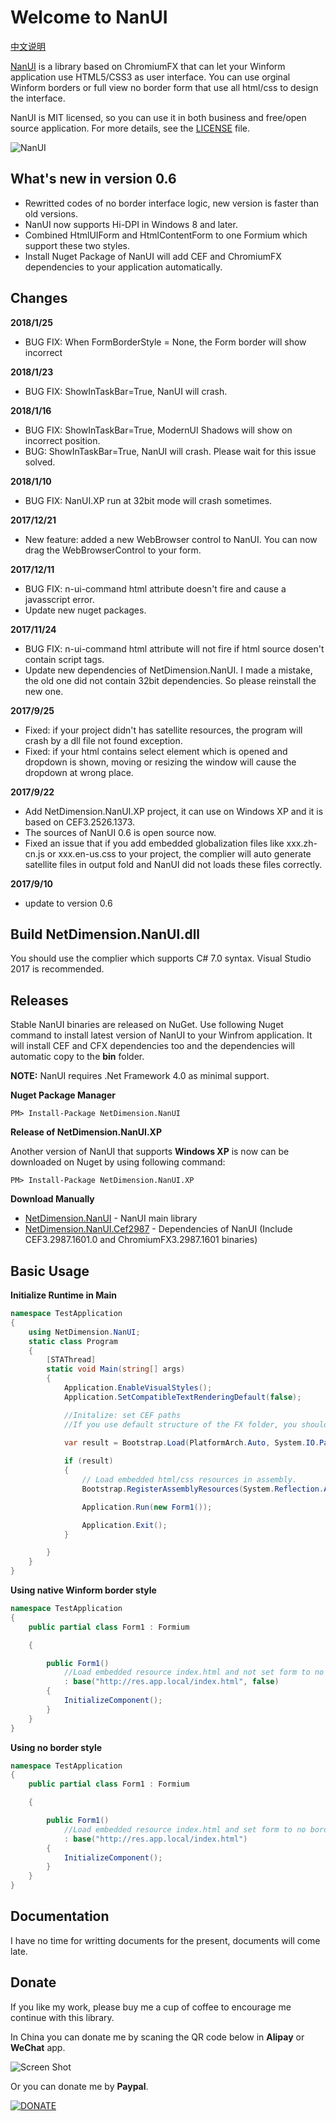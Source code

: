 # Welcome to NanUI

[中文说明](https://github.com/NetDimension/NanUI/wiki/%E4%B8%AD%E6%96%87%E8%AF%B4%E6%98%8E)

[NanUI](http://netdimension.github.io/NanUI/) is a library based on ChromiumFX that can let your Winform application use HTML5/CSS3 as user interface. You can use orginal Winform borders or full view no border form that use all html/css to design the interface.

NanUI is MIT licensed, so you can use it in both business and free/open source application. For more details, see the [LICENSE](https://github.com/NetDimension/NanUI/blob/master/LICENSE) file.

![NanUI](http://img.blog.csdn.net/20171226150643379)


## What's new in version 0.6

- Rewritted codes of no border interface logic, new version is faster than old versions.
- NanUI now supports Hi-DPI in Windows 8 and later.
- Combined HtmlUIForm and HtmlContentForm to one Formium which support these two styles.
- Install Nuget Package of NanUI will add CEF and ChromiumFX dependencies to your application automatically.

## Changes
**2018/1/25**
- BUG FIX: When FormBorderStyle = None, the Form border will show incorrect

**2018/1/23**
- BUG FIX: ShowInTaskBar=True, NanUI will crash.

**2018/1/16**
- BUG FIX: ShowInTaskBar=True, ModernUI Shadows will show on incorrect position.
- BUG: ShowInTaskBar=True, NanUI will crash. Please wait for this issue solved.

**2018/1/10**
- BUG FIX: NanUI.XP run at 32bit mode will crash sometimes.

**2017/12/21**
- New feature: added a new WebBrowser control to NanUI. You can now drag the WebBrowserControl to your form.

**2017/12/11**
- BUG FIX: n-ui-command html attribute doesn't fire and cause a javasscript error.
- Update new nuget packages.

**2017/11/24**
- BUG FIX: n-ui-command html attribute will not fire if html source dosen't contain script tags. 
- Update new dependencies of NetDimension.NanUI. I made a mistake, the old one did not contain 32bit dependencies. So please reinstall the new one.

**2017/9/25**
- Fixed: if your project didn't has satellite resources, the program will crash by a dll file not found exception.
- Fixed: if your html contains select element which is opened and dropdown is shown, moving or resizing the window will cause the dropdown at wrong place.

**2017/9/22**
- Add NetDimension.NanUI.XP project, it can use on Windows XP and it is based on CEF3.2526.1373.
- The sources of NanUI 0.6 is open source now.
- Fixed an issue that if you add embedded globalization files like xxx.zh-cn.js or xxx.en-us.css to your project, the complier will auto generate satellite files in output fold and NanUI did not loads these files correctly.

**2017/9/10**
- update to version 0.6

## Build NetDimension.NanUI.dll

You should use the complier which supports C# 7.0 syntax. Visual Studio 2017 is recommended.

## Releases
Stable NanUI binaries are released on NuGet. Use following Nuget command to install latest version of NanUI to your Winfrom application. It will install CEF and CFX dependencies too and the dependencies will automatic copy to the **bin** folder.

**NOTE:** NanUI requires .Net Framework 4.0 as minimal support.

**Nuget Package Manager**
```
PM> Install-Package NetDimension.NanUI
```

**Release of NetDimension.NanUI.XP**

Another version of NanUI that supports **Windows XP** is now can be downloaded on Nuget by using following command:
```
PM> Install-Package NetDimension.NanUI.XP
```



**Download Manually**
- [NetDimension.NanUI](https://www.nuget.org/packages/NetDimension.NanUI/) - NanUI main library
- [NetDimension.NanUI.Cef2987](https://www.nuget.org/packages/NetDimension.NanUI.Cef2987/) - Dependencies of NanUI (Include CEF3.2987.1601.0 and ChromiumFX3.2987.1601 binaries)




## Basic Usage

**Initialize Runtime in Main**
```C#
namespace TestApplication
{
	using NetDimension.NanUI;
	static class Program
	{
		[STAThread]
		static void Main(string[] args)
		{
			Application.EnableVisualStyles();
			Application.SetCompatibleTextRenderingDefault(false);

			//Initalize: set CEF paths
			//If you use default structure of the FX folder, you should provide paths of fx folder, resources folder and locales folder.

			var result = Bootstrap.Load(PlatformArch.Auto, System.IO.Path.Combine(Application.StartupPath, "fx"), System.IO.Path.Combine(Application.StartupPath, "fx\\Resources"), System.IO.Path.Combine(Application.StartupPath, "fx\\Resources\\locales"));
			
			if (result)
			{
				// Load embedded html/css resources in assembly.
				Bootstrap.RegisterAssemblyResources(System.Reflection.Assembly.GetExecutingAssembly());

				Application.Run(new Form1());

				Application.Exit();
			}

		}
	}
}

```


**Using native Winform border style**
```C#
namespace TestApplication
{
	public partial class Form1 : Formium

	{

		public Form1()
			//Load embedded resource index.html and not set form to no border style by the second parameter.
			: base("http://res.app.local/index.html", false)
		{
			InitializeComponent();
		}
	}
}
```

**Using no border style**
```C#
namespace TestApplication
{
	public partial class Form1 : Formium

	{

		public Form1()
			//Load embedded resource index.html and set form to no border style by igrone the second parameter or set it to true.
			: base("http://res.app.local/index.html")
		{
			InitializeComponent();
		}
	}
}
```

## Documentation

I have no time for writting documents for the present, documents will come late.


## Donate

If you like my work, please buy me a cup of coffee to encourage me continue with this library. 

In China you can donate me by scaning the QR code below in **Alipay** or **WeChat** app.

![Screen Shot](http://ohtrip.cn/media/beg_with_border.png)

Or you can donate me by **Paypal**.

[![DONATE](http://ohtrip.cn/media/PayPal-donate-button.png)](https://www.paypal.me/mrjson)

